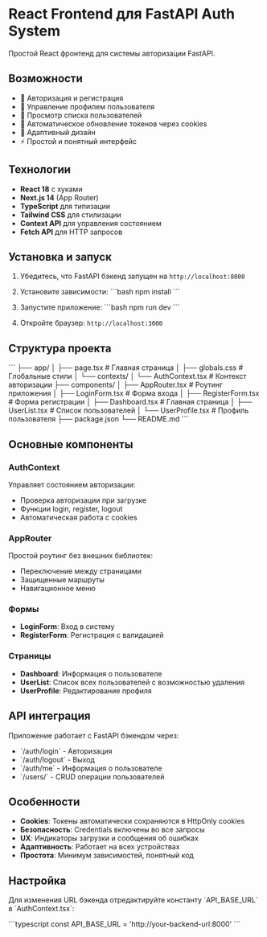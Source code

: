 # React Frontend для FastAPI Auth System

Простой React фронтенд для системы авторизации FastAPI.

## Возможности

- 🔐 Авторизация и регистрация
- 👤 Управление профилем пользователя
- 👥 Просмотр списка пользователей
- 🔄 Автоматическое обновление токенов через cookies
- 📱 Адаптивный дизайн
- ⚡ Простой и понятный интерфейс

## Технологии

- **React 18** с хуками
- **Next.js 14** (App Router)
- **TypeScript** для типизации
- **Tailwind CSS** для стилизации
- **Context API** для управления состоянием
- **Fetch API** для HTTP запросов

## Установка и запуск

1. Убедитесь, что FastAPI бэкенд запущен на `http://localhost:8000`

2. Установите зависимости:
\`\`\`bash
npm install
\`\`\`

3. Запустите приложение:
\`\`\`bash
npm run dev
\`\`\`

4. Откройте браузер: `http://localhost:3000`

## Структура проекта

\`\`\`
├── app/
│   ├── page.tsx              # Главная страница
│   ├── globals.css           # Глобальные стили
│   └── contexts/
│       └── AuthContext.tsx   # Контекст авторизации
├── components/
│   ├── AppRouter.tsx         # Роутинг приложения
│   ├── LoginForm.tsx         # Форма входа
│   ├── RegisterForm.tsx      # Форма регистрации
│   ├── Dashboard.tsx         # Главная страница
│   ├── UserList.tsx          # Список пользователей
│   └── UserProfile.tsx       # Профиль пользователя
├── package.json
└── README.md
\`\`\`

## Основные компоненты

### AuthContext
Управляет состоянием авторизации:
- Проверка авторизации при загрузке
- Функции login, register, logout
- Автоматическая работа с cookies

### AppRouter
Простой роутинг без внешних библиотек:
- Переключение между страницами
- Защищенные маршруты
- Навигационное меню

### Формы
- **LoginForm**: Вход в систему
- **RegisterForm**: Регистрация с валидацией

### Страницы
- **Dashboard**: Информация о пользователе
- **UserList**: Список всех пользователей с возможностью удаления
- **UserProfile**: Редактирование профиля

## API интеграция

Приложение работает с FastAPI бэкендом через:
- \`/auth/login\` - Авторизация
- \`/auth/logout\` - Выход
- \`/auth/me\` - Информация о пользователе
- \`/users/\` - CRUD операции пользователей

## Особенности

- **Cookies**: Токены автоматически сохраняются в HttpOnly cookies
- **Безопасность**: Credentials включены во все запросы
- **UX**: Индикаторы загрузки и сообщения об ошибках
- **Адаптивность**: Работает на всех устройствах
- **Простота**: Минимум зависимостей, понятный код

## Настройка

Для изменения URL бэкенда отредактируйте константу \`API_BASE_URL\` в \`AuthContext.tsx\`:

\`\`\`typescript
const API_BASE_URL = 'http://your-backend-url:8000'
\`\`\`
